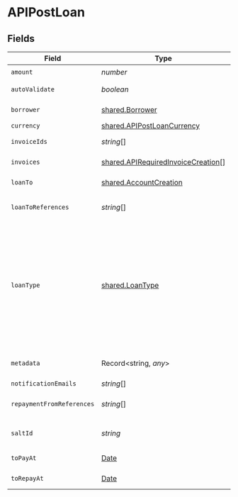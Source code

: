 # APIPostLoan


## Fields

| Field                                                                                                                                                                                                                                                                                                                                     | Type                                                                                                                                                                                                                                                                                                                                      | Required                                                                                                                                                                                                                                                                                                                                  | Description                                                                                                                                                                                                                                                                                                                               |
| ----------------------------------------------------------------------------------------------------------------------------------------------------------------------------------------------------------------------------------------------------------------------------------------------------------------------------------------- | ----------------------------------------------------------------------------------------------------------------------------------------------------------------------------------------------------------------------------------------------------------------------------------------------------------------------------------------- | ----------------------------------------------------------------------------------------------------------------------------------------------------------------------------------------------------------------------------------------------------------------------------------------------------------------------------------------- | ----------------------------------------------------------------------------------------------------------------------------------------------------------------------------------------------------------------------------------------------------------------------------------------------------------------------------------------- |
| `amount`                                                                                                                                                                                                                                                                                                                                  | *number*                                                                                                                                                                                                                                                                                                                                  | :heavy_check_mark:                                                                                                                                                                                                                                                                                                                        | Loan amount in cents                                                                                                                                                                                                                                                                                                                      |
| `autoValidate`                                                                                                                                                                                                                                                                                                                            | *boolean*                                                                                                                                                                                                                                                                                                                                 | :heavy_minus_sign:                                                                                                                                                                                                                                                                                                                        | Automatically validate the loan                                                                                                                                                                                                                                                                                                           |
| `borrower`                                                                                                                                                                                                                                                                                                                                | [shared.Borrower](../../models/shared/borrower.md)                                                                                                                                                                                                                                                                                        | :heavy_minus_sign:                                                                                                                                                                                                                                                                                                                        | Entity legally contracting the loan                                                                                                                                                                                                                                                                                                       |
| `currency`                                                                                                                                                                                                                                                                                                                                | [shared.APIPostLoanCurrency](../../models/shared/apipostloancurrency.md)                                                                                                                                                                                                                                                                  | :heavy_minus_sign:                                                                                                                                                                                                                                                                                                                        | ISO 4217 currency code.                                                                                                                                                                                                                                                                                                                   |
| `invoiceIds`                                                                                                                                                                                                                                                                                                                              | *string*[]                                                                                                                                                                                                                                                                                                                                | :heavy_minus_sign:                                                                                                                                                                                                                                                                                                                        | Invoices already uploaded that the loan should finance                                                                                                                                                                                                                                                                                    |
| `invoices`                                                                                                                                                                                                                                                                                                                                | [shared.APIRequiredInvoiceCreation](../../models/shared/apirequiredinvoicecreation.md)[]                                                                                                                                                                                                                                                  | :heavy_minus_sign:                                                                                                                                                                                                                                                                                                                        | Invoices to create that the loan finances                                                                                                                                                                                                                                                                                                 |
| `loanTo`                                                                                                                                                                                                                                                                                                                                  | [shared.AccountCreation](../../models/shared/accountcreation.md)                                                                                                                                                                                                                                                                          | :heavy_check_mark:                                                                                                                                                                                                                                                                                                                        | Bank account receiving the money of the loan                                                                                                                                                                                                                                                                                              |
| `loanToReferences`                                                                                                                                                                                                                                                                                                                        | *string*[]                                                                                                                                                                                                                                                                                                                                | :heavy_minus_sign:                                                                                                                                                                                                                                                                                                                        | References in the transfer of the loan payment, on the account receiving the money                                                                                                                                                                                                                                                        |
| `loanType`                                                                                                                                                                                                                                                                                                                                | [shared.LoanType](../../models/shared/loantype.md)                                                                                                                                                                                                                                                                                        | :heavy_minus_sign:                                                                                                                                                                                                                                                                                                                        | Type of loan to request. For example, INVOICE_BASED_FINANCING to finance invoices. Depending on the value of this field, another field with a name matching this value may be to complete. For example, for INVOICE_BASED_FINANCING either invoice_ids or invoices should be set.For WALLET_FINANCING, no specific field needs to be set. |
| `metadata`                                                                                                                                                                                                                                                                                                                                | Record<string, *any*>                                                                                                                                                                                                                                                                                                                     | :heavy_minus_sign:                                                                                                                                                                                                                                                                                                                        | This object is yours, it enables you to add custom data.                                                                                                                                                                                                                                                                                  |
| `notificationEmails`                                                                                                                                                                                                                                                                                                                      | *string*[]                                                                                                                                                                                                                                                                                                                                | :heavy_minus_sign:                                                                                                                                                                                                                                                                                                                        | N/A                                                                                                                                                                                                                                                                                                                                       |
| `repaymentFromReferences`                                                                                                                                                                                                                                                                                                                 | *string*[]                                                                                                                                                                                                                                                                                                                                | :heavy_minus_sign:                                                                                                                                                                                                                                                                                                                        | References in the transfer of the loan repayment, on the account sending the money                                                                                                                                                                                                                                                        |
| `saltId`                                                                                                                                                                                                                                                                                                                                  | *string*                                                                                                                                                                                                                                                                                                                                  | :heavy_minus_sign:                                                                                                                                                                                                                                                                                                                        | Unique key to ensure idempotency of the creation request.                                                                                                                                                                                                                                                                                 |
| `toPayAt`                                                                                                                                                                                                                                                                                                                                 | [Date](https://developer.mozilla.org/en-US/docs/Web/JavaScript/Reference/Global_Objects/Date)                                                                                                                                                                                                                                             | :heavy_check_mark:                                                                                                                                                                                                                                                                                                                        | Loan disbursement estimated date                                                                                                                                                                                                                                                                                                          |
| `toRepayAt`                                                                                                                                                                                                                                                                                                                               | [Date](https://developer.mozilla.org/en-US/docs/Web/JavaScript/Reference/Global_Objects/Date)                                                                                                                                                                                                                                             | :heavy_check_mark:                                                                                                                                                                                                                                                                                                                        | Loan reimbursement estimated date                                                                                                                                                                                                                                                                                                         |